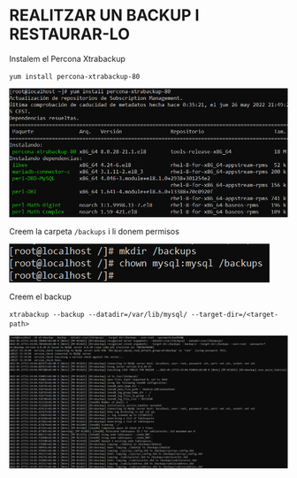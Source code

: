 # REALITZAR UN BACKUP I RESTAURAR-LO

Instalem el Percona Xtrabackup

`yum install percona-xtrabackup-80`

![ScreenShot](imgs/install.png)

Creem la carpeta `/backups` i li donem permisos

![ScreenShot](imgs/carpeta.png)

Creem el backup

`xtrabackup --backup --datadir=/var/lib/mysql/ --target-dir=/<target-path>`

![ScreenShot](imgs/backup.png)
